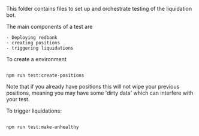 This folder contains files to set up and orchestrate testing of the liquidation bot.

The main components of a test are 

    - Deploying redbank
    - creating positions
    - triggering liquidations


To create a environment

```node

npm run test:create-positions

```

Note that if you already have positions this will not wipe your previous positions, meaning
you may have some 'dirty data' which can interfere with your test.

To trigger liquidations:

```node

npm run test:make-unhealthy

```






